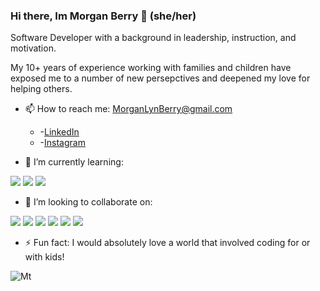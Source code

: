 ### Hi there, Im Morgan Berry 🌻 (she/her)

Software Developer with a background in leadership, instruction, and motivation.

My 10+ years of experience working with families and children have exposed me to a number of new persepctives and deepened my love for helping others.

- 📫 How to reach me: MorganLynBerry@gmail.com
  - -[LinkedIn](https://www.linkedin.com/in/morgan-lyn-berry/)
  - -[Instagram](https://www.instagram.com/mlberry0205/)

- 🌱 I’m currently learning:
 <p>
  <img src="https://img.shields.io/badge/React-20232A?style=for-the-badge&logo=react&logoColor=61DAFB"/>
  <img src="https://img.shields.io/badge/React Router-CA4245?style=for-the-badge&logo=reactrouter&logoColor=white"/>
  <img src="https://img.shields.io/badge/Cypress-17202C?style=for-the-badge&logo=cypress&logoColor=white"/>
</p>

- 👯 I’m looking to collaborate on:
 <p>
   <img src="https://img.shields.io/badge/JavaScript-F7DF1E?style=for-the-badge&logo=javascript&logoColor=black"/>
   <img src="https://img.shields.io/badge/HTML5-E34F26?style=for-the-badge&logo=html5&logoColor=white"/>
   <img src="https://img.shields.io/badge/CSS3-1572B6?style=for-the-badge&logo=css3&logoColor=white"/>
   <img src="https://img.shields.io/badge/Mocha-8D6748?style=for-the-badge&logo=Mocha&logoColor=white"/>
   <img src="https://img.shields.io/badge/Chai-A30701?style=for-the-badge&logo=chai&logoColor=white"/>
   <img src="https://img.shields.io/badge/npm-CB3837?style=for-the-badge&logo=npm&logoColor=white"/>
 </p>

- ⚡ Fun fact: I would absolutely love a world that involved coding for or with kids!


![Mt](https://user-images.githubusercontent.com/102934145/194173792-58a6c098-3160-4042-960b-d834b00726e4.jpg)






